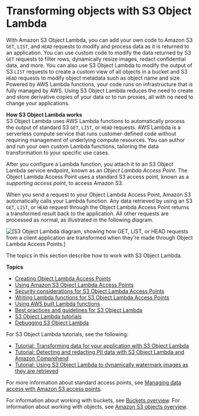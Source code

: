 # Transforming objects with S3 Object Lambda<a name="transforming-objects"></a>

With Amazon S3 Object Lambda, you can add your own code to Amazon S3 `GET`, `LIST`, and `HEAD` requests to modify and process data as it is returned to an application\. You can use custom code to modify the data returned by S3 `GET` requests to filter rows, dynamically resize images, redact confidential data, and more\. You can also use S3 Object Lambda to modify the output of S3 `LIST` requests to create a custom view of all objects in a bucket and S3 `HEAD` requests to modify object metadata such as object name and size\. Powered by AWS Lambda functions, your code runs on infrastructure that is fully managed by AWS\. Using S3 Object Lambda reduces the need to create and store derivative copies of your data or to run proxies, all with no need to change your applications\.

**How S3 Object Lambda works**  
S3 Object Lambda uses AWS Lambda functions to automatically process the output of standard S3 `GET`, `LIST`, or `HEAD` requests\. AWS Lambda is a serverless compute service that runs customer\-defined code without requiring management of underlying compute resources\. You can author and run your own custom Lambda functions, tailoring the data transformation to your specific use cases\. 

After you configure a Lambda function, you attach it to an S3 Object Lambda service endpoint, known as an *Object Lambda Access Point*\. The Object Lambda Access Point uses a standard S3 access point, known as a *supporting access point*, to access Amazon S3\. 

When you send a request to your Object Lambda Access Point, Amazon S3 automatically calls your Lambda function\. Any data retrieved by using an S3 `GET`, `LIST`, or `HEAD` request through the Object Lambda Access Point returns a transformed result back to the application\. All other requests are processed as normal, as illustrated in the following diagram\. 



![\[S3 Object Lambda diagram, showing how GET, LIST, or HEAD requests from a client application are transformed when they're made through Object Lambda Access Points.\]](http://docs.aws.amazon.com/AmazonS3/latest/userguide/images/ObjectLamdaDiagram.png)

The topics in this section describe how to work with S3 Object Lambda\.

**Topics**
+ [Creating Object Lambda Access Points](olap-create.md)
+ [Using Amazon S3 Object Lambda Access Points](olap-use.md)
+ [Security considerations for S3 Object Lambda Access Points](olap-security.md)
+ [Writing Lambda functions for S3 Object Lambda Access Points](olap-writing-lambda.md)
+ [Using AWS built Lambda functions](olap-examples.md)
+ [Best practices and guidelines for S3 Object Lambda](olap-best-practices.md)
+ [S3 Object Lambda tutorials](olap-tutorials.md)
+ [Debugging S3 Object Lambda](olap-debugging-lambda.md)

For S3 Object Lambda tutorials, see the following:
+ [Tutorial: Transforming data for your application with S3 Object Lambda](tutorial-s3-object-lambda-uppercase.md)
+ [Tutorial: Detecting and redacting PII data with S3 Object Lambda and Amazon Comprehend](tutorial-s3-object-lambda-redact-pii.md)
+ [Tutorial: Using S3 Object Lambda to dynamically watermark images as they are retrieved](http://aws.amazon.com/getting-started/hands-on/amazon-s3-object-lambda-to-dynamically-watermark-images/?ref=docs_gateway/amazons3/transforming-objects.html)

For more information about standard access points, see [Managing data access with Amazon S3 access points](access-points.md)\. 

For information about working with buckets, see [Buckets overview](UsingBucket.md)\. For information about working with objects, see [Amazon S3 objects overview](UsingObjects.md)\.